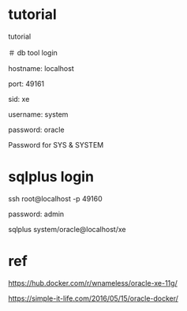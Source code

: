 # tutorial
tutorial

＃ db tool login

hostname: localhost

port: 49161

sid: xe

username: system

password: oracle

Password for SYS & SYSTEM

# sqlplus login

ssh root@localhost -p 49160

password: admin

sqlplus system/oracle@localhost/xe

# ref
https://hub.docker.com/r/wnameless/oracle-xe-11g/

https://simple-it-life.com/2016/05/15/oracle-docker/
